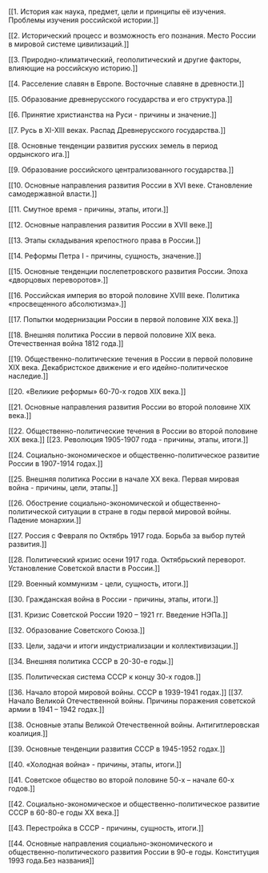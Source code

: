 
[[1. История как наука, предмет, цели и принципы её изучения. Проблемы изучения российской истории.]]

[[2. Исторический процесс и возможность его познания. Место России в мировой системе цивилизаций.]]

[[3. Природно-климатический, геополитический и другие факторы, влияющие на российскую историю.]]

[[4. Расселение славян в Европе. Восточные славяне в древности.]]

[[5. Образование древнерусского государства и его структура.]]

[[6. Принятие христианства на Руси - причины и значение.]]

[[7. Русь в XI-XIII веках. Распад Древнерусского государства.]]

[[8. Основные тенденции развития русских земель в период ордынского ига.]]

[[9. Образование российского централизованного государства.]]

[[10. Основные направления развития России в XVI веке. Становление самодержавной власти.]]

[[11. Смутное время - причины, этапы, итоги.]]

[[12. Основные направления развития России в XVII веке.]]

[[13. Этапы складывания крепостного права в России.]]

[[14. Реформы Петра I - причины, сущность, значение.]]

[[15. Основные тенденции послепетровского развития России. Эпоха «дворцовых переворотов».]]

[[16. Российская империя во второй половине XVIII веке. Политика «просвещенного абсолютизма».]]

[[17. Попытки модернизации России в первой половине XIX века.]]

[[18. Внешняя политика России в первой половине XIX века. Отечественная война 1812 года.]]

[[19. Общественно-политические течения в России в первой половине XIX века. Декабристское движение и его идейно-политическое наследие.]]

[[20. «Великие реформы» 60-70-х годов XIX века.]]

[[21. Основные направления развития России во второй половине XIX века.]]

[[22. Общественно-политические течения в России во второй половине XIX века.]]
[[23. Революция 1905-1907 года - причины, этапы, итоги.]]

[[24. Социально-экономическое и общественно-политическое развитие России в 1907-1914 годах.]]

[[25. Внешняя политика России в начале ХХ века. Первая мировая война - причины, цели, этапы.]]

[[26. Обострение социально-экономической и общественно-политической ситуации в стране в годы первой мировой войны. Падение монархии.]]

[[27. Россия с Февраля по Октябрь 1917 года. Борьба за выбор путей развития.]]

[[28. Политический кризис осени 1917 года. Октябрьский переворот. Установление Советской власти в России.]]

[[29. Военный коммунизм - цели, сущность, итоги.]]

[[30. Гражданская война в России - причины, этапы, итоги.]]

[[31. Кризис Советской России 1920 – 1921 гг. Введение НЭПа.]]

[[32. Образование Советского Союза.]]

[[33. Цели, задачи и итоги индустриализации и коллективизации.]]

[[34. Внешняя политика СССР в 20-30-е годы.]]

[[35. Политическая система СССР к концу 30-х годов.]]

[[36. Начало второй мировой войны. СССР в 1939-1941 годах.]]
[[37. Начало Великой Отечественной войны. Причины поражения советской армии в 1941 – 1942 годах.]]

[[38. Основные этапы Великой Отечественной войны. Антигитлеровская коалиция.]]

[[39. Основные тенденции развития СССР в 1945-1952 годах.]]

[[40. «Холодная война» - причины, этапы, итоги.]]

[[41. Советское общество во второй половине 50-х – начале 60-х годов.]]

[[42. Социально-экономическое и общественно-политическое развитие СССР в 60-80-е годы ХХ века.]]

[[43. Перестройка в СССР - причины, сущность, итоги.]]

[[44. Основные направления социально-экономического и общественно-политического развития России в 90-е годы. Конституция 1993 года.Без названия]]